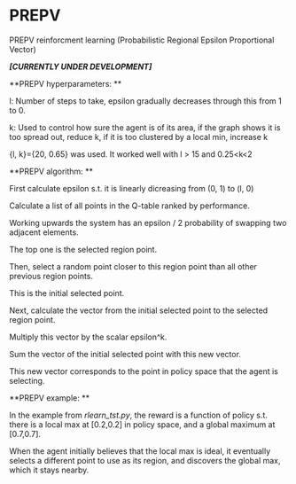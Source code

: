 # PREPV
PREPV reinforcment learning (Probabilistic Regional Epsilon Proportional Vector)

***[CURRENTLY UNDER DEVELOPMENT]***

**PREPV hyperparameters: **

l: Number of steps to take, epsilon gradually decreases through this from 1 to 0. 

k: Used to control how sure the agent is of its area, if the graph shows it is too spread out, reduce k, if it is too clustered by a local min, increase k

{l, k}={20, 0.65} was used. It worked well with l > 15 and 0.25<k<2

**PREPV algorithm: **

First calculate epsilon s.t. it is linearly dicreasing from (0, 1) to (l, 0)

Calculate a list of all points in the Q-table ranked by performance. 

Working upwards the system has an epsilon / 2 probability of swapping two adjacent elements. 

The top one is the selected region point. 

Then, select a random point closer to this region point than all other previous region points. 

This is the initial selected point.

Next, calculate the vector from the initial selected point to the selected region point. 

Multiply this vector by the scalar epsilon^k.

Sum the vector of the initial selected point with this new vector. 

This new vector corresponds to the point in policy space that the agent is selecting. 

**PREPV example: **

In the example from *rlearn_tst.py*, the reward is a function of policy s.t. there is a local max at \[0.2,0.2\] in policy space, and a global maximum at \[0.7,0.7\]. 

When the agent initially believes that the local max is ideal, it eventually selects a different point to use as its region, and discovers the global max, which it stays nearby. 
